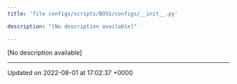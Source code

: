 ```yaml
---
title: 'file configs/scripts/BOSS/configs/__init__.py'

description: "[No description available]"

---
```







[No description available]






-------------------------------

Updated on 2022-08-01 at 17:02:37 +0000
